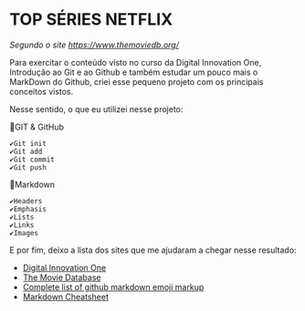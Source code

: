 # TOP SÉRIES NETFLIX
*Segundo o site https://www.themoviedb.org/*

Para exercitar o conteúdo visto no curso da Digital Innovation One, Introdução ao Git e ao Github e também estudar um pouco mais o MarkDown do Github, criei esse pequeno projeto com os principais conceitos vistos.

Nesse sentido, o que eu utilizei nesse projeto:
    
🚩GIT & GitHub

    ✔️Git init
    ✔️Git add
    ✔️Git commit
    ✔️Git push

🚩Markdown

    ✔️Headers
    ✔️Emphasis
    ✔️Lists
    ✔️Links
    ✔️Images
    
E por fim, deixo a lista dos sites que me ajudaram a chegar nesse resultado:

   - [Digital Innovation One](https://digitalinnovation.one/)
   - [The Movie Database](https://www.themoviedb.org/)
   - [Complete list of github markdown emoji markup](https://gist.github.com/rxaviers/7360908)
   - [Markdown Cheatsheet](https://github.com/adam-p/markdown-here/wiki/Markdown-Cheatsheet#lists)
